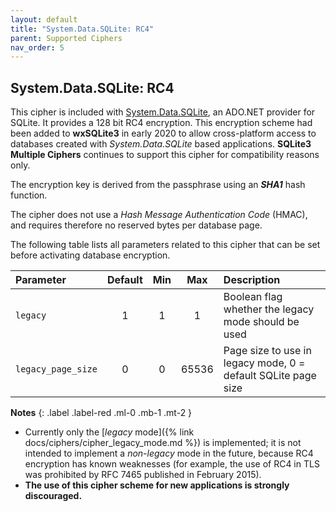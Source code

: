 ```yaml
---
layout: default
title: "System.Data.SQLite: RC4"
parent: Supported Ciphers
nav_order: 5
---
```

## <a name="cipher_rc4"/> System.Data.SQLite: RC4

This cipher is included with [System.Data.SQLite](https://system.data.sqlite.org), an ADO.NET provider for SQLite. It provides a 128 bit RC4 encryption. This encryption scheme had been added to **wxSQLite3** in early 2020 to allow cross-platform access to databases created with _System.Data.SQLite_ based applications. **SQLite3 Multiple Ciphers** continues to support this cipher for compatibility reasons only.

The encryption key is derived from the passphrase using an **_SHA1_** hash function.

The cipher does not use a _Hash Message Authentication Code_ (HMAC), and requires therefore no reserved bytes per database page.

The following table lists all parameters related to this cipher that can be set before activating database encryption.

| Parameter | Default | Min | Max | Description |
| :--- | :---: | :---: | :---: | :--- |
| `legacy` | 1 | 1 | 1 | Boolean flag whether the legacy mode should be used |
| `legacy_page_size` | 0 | 0 | 65536 | Page size to use in legacy mode, 0 = default SQLite page size |

**Notes**
{: .label .label-red .ml-0 .mb-1 .mt-2 }
- Currently only the [_legacy_ mode]({% link docs/ciphers/cipher_legacy_mode.md %}) is implemented; it is not intended to implement a _non-legacy_ mode in the future, because RC4 encryption has known weaknesses (for example, the use of RC4 in TLS was prohibited by RFC 7465 published in February 2015).
- **The use of this cipher scheme for new applications is strongly discouraged.**
